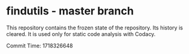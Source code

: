 # findutils - master branch

This repository contains the frozen state of the repository.
Its history is cleared. It is used only for static code
analysis with Codacy.

Commit Time: 1718326648